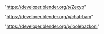 "https://developer.blender.org/p/Zexyp"

"https://developer.blender.org/p/chatrbam"

 
"https://developer.blender.org/p/loolebazkoni"


 
